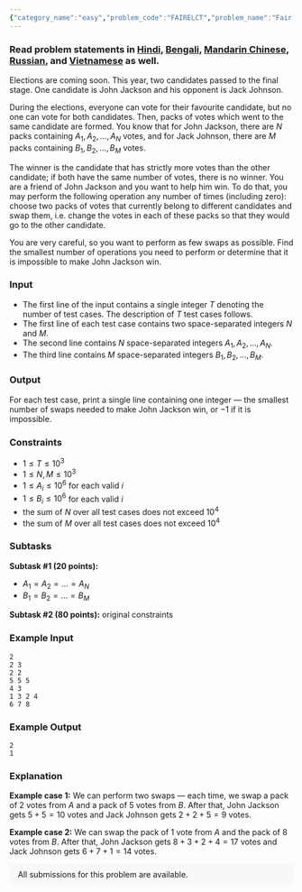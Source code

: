 ```yaml
---
{"category_name":"easy","problem_code":"FAIRELCT","problem_name":"Fair Elections","problemComponents":{"constraints":"","constraintsState":false,"subtasks":"","subtasksState":false,"inputFormat":"","inputFormatState":false,"outputFormat":"","outputFormatState":false,"sampleTestCases":{"0":{"id":1,"input":"2\r\n2 3\r\n2 2\r\n5 5 5\r\n4 3\r\n1 3 2 4\r\n6 7 8","output":"2\r\n1","explanation":"**Example case 1:** We can perform two swaps ? each time, we swap a pack of $2$ votes from $A$ and a pack of $5$ votes from $B$. After that, John Jackson gets $5+5 = 10$ votes and Jack Johnson gets $2+2+5 = 9$ votes.\r\n\r\n**Example case 2:** We can swap the pack of $1$ vote from $A$ and the pack of $8$ votes from $B$. After that, John Jackson gets $8+3+2+4 = 17$ votes and Jack Johnson gets $6 + 7 + 1 = 14$ votes.","isDeleted":false}}},"video_editorial_url":"https://youtu.be/xy1QRTxxqkc","languages_supported":{"0":"CPP14","1":"C","2":"JAVA","3":"PYTH 3.6","4":"CPP17","5":"PYTH","6":"PYP3","7":"CS2","8":"ADA","9":"PYPY","10":"TEXT","11":"PAS fpc","12":"NODEJS","13":"RUBY","14":"PHP","15":"GO","16":"HASK","17":"TCL","18":"PERL","19":"SCALA","20":"LUA","21":"kotlin","22":"BASH","23":"JS","24":"LISP sbcl","25":"rust","26":"PAS gpc","27":"BF","28":"CLOJ","29":"R","30":"D","31":"CAML","32":"FORT","33":"ASM","34":"swift","35":"FS","36":"WSPC","37":"LISP clisp","38":"SQL","39":"SCM guile","40":"PERL6","41":"ERL","42":"CLPS","43":"ICK","44":"NICE","45":"PRLG","46":"ICON","47":"COB","48":"SCM chicken","49":"PIKE","50":"SCM qobi","51":"ST","52":"SQLQ","53":"NEM"},"max_timelimit":1,"source_sizelimit":50000,"problem_author":"vegann","problem_tester":"","date_added":"21-12-2020","tags":{"0":"cakewalk","1":"greedy","2":"jan21","3":"vegann"},"problem_difficulty_level":"Cakewalk","best_tag":"","editorial_url":"https://discuss.codechef.com/problems/FAIRELCT","time":{"view_start_date":1104528600,"submit_start_date":1104528600,"visible_start_date":1104528600,"end_date":1735669800},"is_direct_submittable":false,"problemDiscussURL":"https://discuss.codechef.com/search?q=FAIRELCT","is_proctored":false,"visitedContests":{},"layout":"problem"}
---
```

### Read problem statements in [Hindi](https://www.codechef.com/download/translated/JAN21/hindi/FAIRELCT.pdf), [Bengali](https://www.codechef.com/download/translated/JAN21/bengali/FAIRELCT.pdf), [Mandarin Chinese](https://www.codechef.com/download/translated/JAN21/mandarin/FAIRELCT.pdf), [Russian](https://www.codechef.com/download/translated/JAN21/russian/FAIRELCT.pdf), and [Vietnamese](https://www.codechef.com/download/translated/JAN21/vietnamese/FAIRELCT.pdf) as well.

Elections are coming soon. This year, two candidates passed to the final stage. One candidate is John Jackson and his opponent is Jack Johnson.

During the elections, everyone can vote for their favourite candidate, but no one can vote for both candidates. Then, packs of votes which went to the same candidate are formed. You know that for John Jackson, there are $N$ packs containing $A_1, A_2, \ldots, A_N$ votes, and for Jack Johnson, there are $M$ packs containing $B_1, B_2, \ldots, B_M$ votes.

The winner is the candidate that has strictly more votes than the other candidate; if both have the same number of votes, there is no winner. You are a friend of John Jackson and you want to help him win. To do that, you may perform the following operation any number of times (including zero): choose two packs of votes that currently belong to different candidates and swap them, i.e. change the votes in each of these packs so that they would go to the other candidate.

You are very careful, so you want to perform as few swaps as possible. Find the smallest number of operations you need to perform or determine that it is impossible to make John Jackson win.

### Input
- The first line of the input contains a single integer $T$ denoting the number of test cases. The description of $T$ test cases follows.
- The first line of each test case contains two space-separated integers $N$ and $M$.
- The second line contains $N$ space-separated integers $A_1, A_2, \ldots, A_N$.
- The third line contains $M$ space-separated integers $B_1, B_2, \ldots, B_M$.

### Output
For each test case, print a single line containing one integer ― the smallest number of swaps needed to make John Jackson win, or $-1$ if it is impossible.

### Constraints
- $1 \leq T \leq 10^3$
- $1 \le N, M \leq 10^3$
- $1 \leq A_i \leq 10^6$ for each valid $i$
- $1 \leq B_i \leq 10^6$ for each valid $i$
- the sum of $N$ over all test cases does not exceed $10^4$
- the sum of $M$ over all test cases does not exceed $10^4$

### Subtasks
**Subtask #1 (20 points):**
- $A_1 = A_2 = \ldots = A_N$
- $B_1 = B_2 = \ldots = B_M$

**Subtask #2 (80 points):** original constraints

### Example Input
```
2
2 3
2 2
5 5 5
4 3
1 3 2 4
6 7 8
```

### Example Output
```
2
1
```

### Explanation
**Example case 1:** We can perform two swaps ― each time, we swap a pack of $2$ votes from $A$ and a pack of $5$ votes from $B$. After that, John Jackson gets $5+5 = 10$ votes and Jack Johnson gets $2+2+5 = 9$ votes.

**Example case 2:** We can swap the pack of $1$ vote from $A$ and the pack of $8$ votes from $B$. After that, John Jackson gets $8+3+2+4 = 17$ votes and Jack Johnson gets $6 + 7 + 1 = 14$ votes.

<aside style='background: #f8f8f8;padding: 10px 15px;'><div>All submissions for this problem are available.</div></aside>